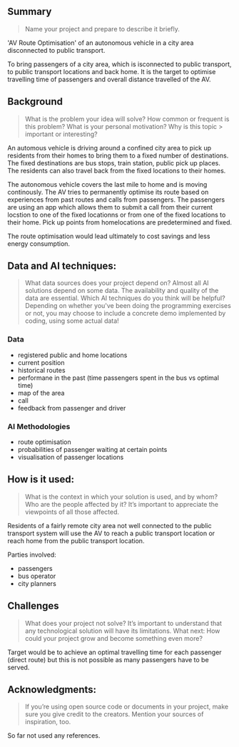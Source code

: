 ## Summary
> Name your project and prepare to describe it briefly.

'AV Route Optimisation' of an autonomous vehicle in a city area disconnected to public transport.

To bring passengers of a city area, which is isconnected to public transport, to public transport locations and back home.
It is the target to optimise travelling time of passengers and overall distance travelled of the AV.

## Background
> What is the problem your idea will solve? How common or frequent is this problem? What is your personal motivation? Why is this topic > important or interesting?

An automous vehicle is driving around a confined city area to pick up residents from their homes to bring them to a fixed number of destinations. The fixed destinations are bus stops, train station, public pick up places. 
The residents can also travel back from the fixed locations to their homes.

The autonomous vehicle covers the last mile to home and is moving continously. The AV tries to permanently optimise its route based on experiences from past routes and calls from passengers. The passengers are using an app which allows them to submit a call from their current locstion to one of the fixed locationns or from one of  the  fixed locations to their home. Pick up points from homelocations are predetermined and fixed.

The route optimisation would lead ultimately to cost savings and less energy consumption. 



## Data and AI techniques: 
> What data sources does your project depend on? Almost all AI solutions depend on some data. The availability and quality of the data
> are essential. Which AI techniques do you think will be helpful? Depending on whether you've been doing the programming exercises or
> not, you may choose to include a concrete demo implemented by coding, using some actual data!

### Data
+ registered public and home locations
+ current position
+ historical routes 
+ performane in the past (time passengers spent in the bus vs optimal time)
+ map of the area
+ call
+ feedback from passenger and driver

### AI Methodologies
+ route optimisation
+ probabilities of passenger waiting at certain points
+ visualisation of passenger locations


## How is it used: 
> What is the context in which your solution is used, and by whom? Who are the people affected by it? It’s important to appreciate the
> viewpoints of all those affected.

Residents of a fairly remote city area not well connected to the public transport system will use the AV to reach a public transport location or reach home from the public transport location.

Parties involved:
* passengers
* bus operator
* city planners


## Challenges

> What does your project not solve? It’s important to understand that any technological solution will have its limitations.
> What next: How could your project grow and become something even more?

Target would be to achieve an optimal travelling time for each passenger (direct route) but this is not possible as many passengers have to be served.


## Acknowledgments: 
> If you’re using open source code or documents in your project, make sure you give credit to the creators. Mention your sources of
> inspiration, too.

So far not used any references.

